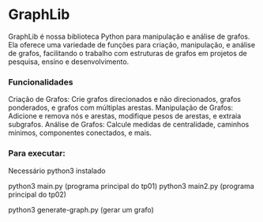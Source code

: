 # GraphLib
GraphLib é  nossa biblioteca Python para manipulação e análise de grafos. Ela oferece uma variedade de funções para criação, manipulação, e análise de grafos, facilitando o trabalho com estruturas de grafos em projetos de pesquisa, ensino e desenvolvimento.

### Funcionalidades
Criação de Grafos: Crie grafos direcionados e não direcionados, grafos ponderados, e grafos com múltiplas arestas.
Manipulação de Grafos: Adicione e remova nós e arestas, modifique pesos de arestas, e extraia subgrafos.
Análise de Grafos: Calcule medidas de centralidade, caminhos mínimos, componentes conectados, e mais.

### Para executar:
Necessário python3 instalado

python3 main.py (programa principal do tp01)
python3 main2.py (programa principal do tp02)

python3 generate-graph.py (gerar um grafo)
